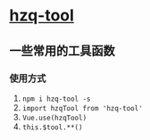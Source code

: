 # [hzq-tool](https://github.com/MrHzq/hzq-tool)

## 一些常用的工具函数

### 使用方式

1. `npm i hzq-tool -s`
1. `import hzqTool from 'hzq-tool'`
1. `Vue.use(hzqTool)`
1. `this.$tool.**()`
